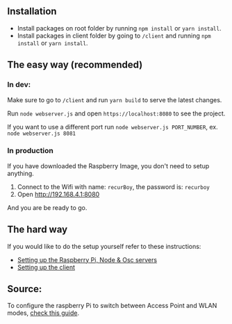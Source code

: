 ## Installation

- Install packages on root folder by running `npm install` or `yarn install`.
- Install packages in client folder by going to `/client` and running `npm install` or `yarn install`.

## The easy way (recommended)

### In dev:

Make sure to go to `/client` and run `yarn build` to serve the latest changes.

Run `node webserver.js` and open `https://localhost:8080` to see the project.

If you want to use a different port run `node webserver.js PORT_NUMBER`, ex. `node webserver.js 8081`

### In production

If you have downloaded the Raspberry Image, you don't need to setup anything.

1. Connect to the Wifi with name: `recurBoy`, the password is: `recurboy`
2. Open http://192.168.4.1:8080

And you are be ready to go.

## The hard way

If you would like to do the setup yourself refer to these instructions:

- [Setting up the Raspberry Pi, Node & Osc servers](./docs/Pi_Setup.md)
- [Setting up the client](./client/README.md)

## Source:

To configure the raspberry Pi to switch between Access Point and WLAN modes, [check this guide](https://github.com/Autodrop3d/raspiApWlanScripts/blob/master/setup_wlan_and_AP_modes.sh).
